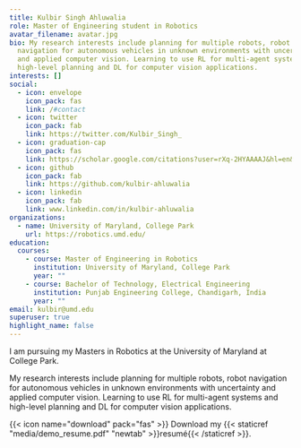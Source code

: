 ```yaml
---
title: Kulbir Singh Ahluwalia
role: Master of Engineering student in Robotics
avatar_filename: avatar.jpg
bio: My research interests include planning for multiple robots, robot
  navigation for autonomous vehicles in unknown environments with uncertainty
  and applied computer vision. Learning to use RL for multi-agent systems and
  high-level planning and DL for computer vision applications.
interests: []
social:
  - icon: envelope
    icon_pack: fas
    link: /#contact
  - icon: twitter
    icon_pack: fab
    link: https://twitter.com/Kulbir_Singh_
  - icon: graduation-cap
    icon_pack: fas
    link: https://scholar.google.com/citations?user=rXq-2HYAAAAJ&hl=en&authuser=1
  - icon: github
    icon_pack: fab
    link: https://github.com/kulbir-ahluwalia
  - icon: linkedin
    icon_pack: fab
    link: www.linkedin.com/in/kulbir-ahluwalia
organizations:
  - name: University of Maryland, College Park
    url: https://robotics.umd.edu/
education:
  courses:
    - course: Master of Engineering in Robotics
      institution: University of Maryland, College Park
      year: ""
    - course: Bachelor of Technology, Electrical Engineering
      institution: Punjab Engineering College, Chandigarh, India
      year: ""
email: kulbir@umd.edu
superuser: true
highlight_name: false
---
```

I am pursuing my Masters in Robotics at the University of Maryland at College Park. 

My research interests include planning for multiple robots, robot navigation for autonomous vehicles in unknown environments with uncertainty and applied computer vision. Learning to use RL for multi-agent systems and high-level planning and DL for computer vision applications.

{{< icon name="download" pack="fas" >}} Download my {{< staticref "media/demo_resume.pdf" "newtab" >}}resumé{{< /staticref >}}.